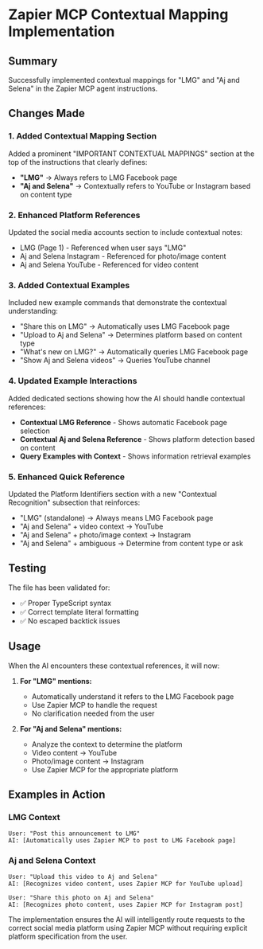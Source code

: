# Zapier MCP Contextual Mapping Implementation

## Summary

Successfully implemented contextual mappings for "LMG" and "Aj and Selena" in the Zapier MCP agent instructions.

## Changes Made

### 1. Added Contextual Mapping Section

Added a prominent "IMPORTANT CONTEXTUAL MAPPINGS" section at the top of the instructions that clearly defines:

- **"LMG"** → Always refers to LMG Facebook page
- **"Aj and Selena"** → Contextually refers to YouTube or Instagram based on content type

### 2. Enhanced Platform References

Updated the social media accounts section to include contextual notes:
- LMG (Page 1) - Referenced when user says "LMG"
- Aj and Selena Instagram - Referenced for photo/image content
- Aj and Selena YouTube - Referenced for video content

### 3. Added Contextual Examples

Included new example commands that demonstrate the contextual understanding:
- "Share this on LMG" → Automatically uses LMG Facebook page
- "Upload to Aj and Selena" → Determines platform based on content type
- "What's new on LMG?" → Automatically queries LMG Facebook page
- "Show Aj and Selena videos" → Queries YouTube channel

### 4. Updated Example Interactions

Added dedicated sections showing how the AI should handle contextual references:
- **Contextual LMG Reference** - Shows automatic Facebook page selection
- **Contextual Aj and Selena Reference** - Shows platform detection based on content
- **Query Examples with Context** - Shows information retrieval examples

### 5. Enhanced Quick Reference

Updated the Platform Identifiers section with a new "Contextual Recognition" subsection that reinforces:
- "LMG" (standalone) → Always means LMG Facebook page
- "Aj and Selena" + video context → YouTube
- "Aj and Selena" + photo/image context → Instagram
- "Aj and Selena" + ambiguous → Determine from content type or ask

## Testing

The file has been validated for:
- ✅ Proper TypeScript syntax
- ✅ Correct template literal formatting
- ✅ No escaped backtick issues

## Usage

When the AI encounters these contextual references, it will now:

1. **For "LMG" mentions:**
   - Automatically understand it refers to the LMG Facebook page
   - Use Zapier MCP to handle the request
   - No clarification needed from the user

2. **For "Aj and Selena" mentions:**
   - Analyze the context to determine the platform
   - Video content → YouTube
   - Photo/image content → Instagram
   - Use Zapier MCP for the appropriate platform

## Examples in Action

### LMG Context
```
User: "Post this announcement to LMG"
AI: [Automatically uses Zapier MCP to post to LMG Facebook page]
```

### Aj and Selena Context
```
User: "Upload this video to Aj and Selena"
AI: [Recognizes video content, uses Zapier MCP for YouTube upload]

User: "Share this photo on Aj and Selena"
AI: [Recognizes photo content, uses Zapier MCP for Instagram post]
```

The implementation ensures the AI will intelligently route requests to the correct social media platform using Zapier MCP without requiring explicit platform specification from the user.